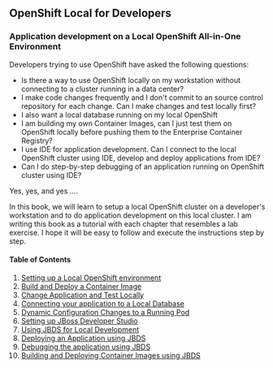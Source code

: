 ## OpenShift Local for Developers
### Application development on a Local OpenShift All-in-One Environment

Developers trying to use OpenShift have asked the following questions: 

* Is there a way to use OpenShift locally on my workstation without connecting to a cluster running in a data center? 
* I make code changes frequently and I don't commit to an source control repository for each change. Can I make changes and test locally first? 
* I also want a local database running on my local OpenShift 
* I am building my own Container Images, can I just test them on OpenShift locally before pushing them to the Enterprise Container Registry? 
* I use IDE for application development. Can I connect to the local OpenShift cluster using IDE, develop and deploy applications from IDE?
* Can I do step-by-step debugging of an application running on OpenShift cluster using IDE?

Yes, yes, and yes ....

In this book, we will learn to setup a local OpenShift cluster on a developer's workstation and to do application development on this local cluster. I am writing this book as a tutorial with each chapter that resembles a lab exercise. I hope it will be easy to follow and execute the instructions step by step. 

#### Table of Contents
1. [Setting up a Local OpenShift environment](SettingUpALocalOpenShiftCluster.md)
2. [Build and Deploy a Container Image](BuildAndDeployAContainerImage.md)
3. [Change Application and Test Locally](ChangeApplicationAndTestLocally.md) 
4. [Connecting your application to a Local Database](ConnectingYourApplicationToALocalDatabase.md)
5. [Dynamic Configuration Changes to a Running Pod](DynamicConfigUpdatesToARunningPod.md)
6. [Setting up JBoss Developer Studio](SettingUpJBossDeveloperStudio.md)
7. [Using JBDS for Local Development](UsingJBDSForLocalDev.md)
8. [Deploying an Application using JBDS](CreateAnApplicationFromIDE.md)
9. [Debugging the application using JBDS](DebuggingUsingIDE.md)
10. [Building and Deploying Container Images using JBDS](ContainerImagesUsingJBDS.md)



